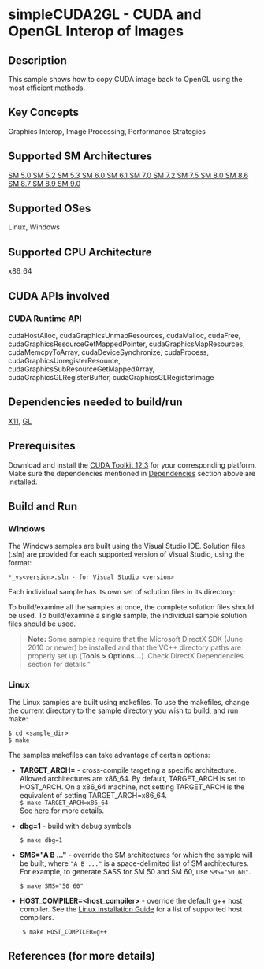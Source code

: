 # simpleCUDA2GL - CUDA and OpenGL Interop of Images

## Description

This sample shows how to copy CUDA image back to OpenGL using the most efficient methods.

## Key Concepts

Graphics Interop, Image Processing, Performance Strategies

## Supported SM Architectures

[SM 5.0 ](https://developer.nvidia.com/cuda-gpus)  [SM 5.2 ](https://developer.nvidia.com/cuda-gpus)  [SM 5.3 ](https://developer.nvidia.com/cuda-gpus)  [SM 6.0 ](https://developer.nvidia.com/cuda-gpus)  [SM 6.1 ](https://developer.nvidia.com/cuda-gpus)  [SM 7.0 ](https://developer.nvidia.com/cuda-gpus)  [SM 7.2 ](https://developer.nvidia.com/cuda-gpus)  [SM 7.5 ](https://developer.nvidia.com/cuda-gpus)  [SM 8.0 ](https://developer.nvidia.com/cuda-gpus)  [SM 8.6 ](https://developer.nvidia.com/cuda-gpus)  [SM 8.7 ](https://developer.nvidia.com/cuda-gpus)  [SM 8.9 ](https://developer.nvidia.com/cuda-gpus)  [SM 9.0 ](https://developer.nvidia.com/cuda-gpus)

## Supported OSes

Linux, Windows

## Supported CPU Architecture

x86_64

## CUDA APIs involved

### [CUDA Runtime API](http://docs.nvidia.com/cuda/cuda-runtime-api/index.html)
cudaHostAlloc, cudaGraphicsUnmapResources, cudaMalloc, cudaFree, cudaGraphicsResourceGetMappedPointer, cudaGraphicsMapResources, cudaMemcpyToArray, cudaDeviceSynchronize, cudaProcess, cudaGraphicsUnregisterResource, cudaGraphicsSubResourceGetMappedArray, cudaGraphicsGLRegisterBuffer, cudaGraphicsGLRegisterImage

## Dependencies needed to build/run
[X11](../../../README.md#x11), [GL](../../../README.md#gl)

## Prerequisites

Download and install the [CUDA Toolkit 12.3](https://developer.nvidia.com/cuda-downloads) for your corresponding platform.
Make sure the dependencies mentioned in [Dependencies]() section above are installed.

## Build and Run

### Windows
The Windows samples are built using the Visual Studio IDE. Solution files (.sln) are provided for each supported version of Visual Studio, using the format:
```
*_vs<version>.sln - for Visual Studio <version>
```
Each individual sample has its own set of solution files in its directory:

To build/examine all the samples at once, the complete solution files should be used. To build/examine a single sample, the individual sample solution files should be used.
> **Note:** Some samples require that the Microsoft DirectX SDK (June 2010 or newer) be installed and that the VC++ directory paths are properly set up (**Tools > Options...**). Check DirectX Dependencies section for details."

### Linux
The Linux samples are built using makefiles. To use the makefiles, change the current directory to the sample directory you wish to build, and run make:
```
$ cd <sample_dir>
$ make
```
The samples makefiles can take advantage of certain options:
*  **TARGET_ARCH=<arch>** - cross-compile targeting a specific architecture. Allowed architectures are x86_64.
    By default, TARGET_ARCH is set to HOST_ARCH. On a x86_64 machine, not setting TARGET_ARCH is the equivalent of setting TARGET_ARCH=x86_64.<br/>
`$ make TARGET_ARCH=x86_64` <br/>
    See [here](http://docs.nvidia.com/cuda/cuda-samples/index.html#cross-samples) for more details.
*   **dbg=1** - build with debug symbols
    ```
    $ make dbg=1
    ```
*   **SMS="A B ..."** - override the SM architectures for which the sample will be built, where `"A B ..."` is a space-delimited list of SM architectures. For example, to generate SASS for SM 50 and SM 60, use `SMS="50 60"`.
    ```
    $ make SMS="50 60"
    ```

*  **HOST_COMPILER=<host_compiler>** - override the default g++ host compiler. See the [Linux Installation Guide](http://docs.nvidia.com/cuda/cuda-installation-guide-linux/index.html#system-requirements) for a list of supported host compilers.
```
    $ make HOST_COMPILER=g++
```

## References (for more details)

